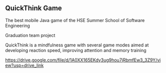 ## QuickThink Game

The best mobile Java game of the HSE Summer School of Software Engineering

Graduation team project

QuickThink is a mindfulness game with several game modes aimed at developing reaction speed, improving attention and memory training

https://drive.google.com/file/d/1A0XX165EKdy3ug9hou7jRbmfEw3_3Z9Y/view?usp=drive_link
